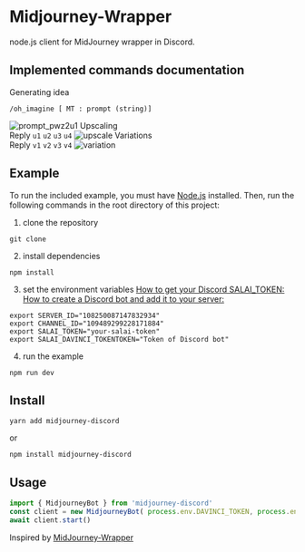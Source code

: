 # Midjourney-Wrapper

node.js client for MidJourney wrapper in Discord.


## Implemented commands documentation
Generating idea
```
/oh_imagine [ MT : prompt (string)]
```
![prompt_pwz2u1](https://res.cloudinary.com/dfswecori/image/upload/v1682423171/eric/prompt_pwz2u1.gif)
Upscaling   
Reply `u1` `u2` `u3` `u4` 
![upscale](https://res.cloudinary.com/dfswecori/image/upload/v1682423366/eric/upscale_n5b4go.gif)
Variations  
Reply  `v1` `v2` `v3` `v4`
![variation](https://res.cloudinary.com/dfswecori/image/upload/v1682423164/eric/variation_hkpsx0.gif)
## Example
To run the included example, you must have [Node.js](https://nodejs.org/en) installed. Then, run the following commands in the root directory of this project:


1. clone the repository
```
git clone
```
2. install dependencies
```
npm install
```
3. set the environment variables
   [How to get your Discord SALAI_TOKEN:](https://www.androidauthority.com/get-discord-token-3149920/)
   [How to create a Discord bot and add it to your server:](https://www.xda-developers.com/how-to-create-discord-bot/)
```
export SERVER_ID="108250087147832934"
export CHANNEL_ID="109489299228171884"
export SALAI_TOKEN="your-salai-token"
export SALAI_DAVINCI_TOKENTOKEN="Token of Discord bot"
```
4. run the example
```
npm run dev
```

## Install
```
yarn add midjourney-discord
```
or
```
npm install midjourney-discord
```

## Usage
```js
import { MidjourneyBot } from 'midjourney-discord'
const client = new MidjourneyBot( process.env.DAVINCI_TOKEN, process.env.SALAI_TOKEN, process.env.SERVER_ID, process.env.CHANNEL_ID)
await client.start()
```



Inspired by [MidJourney-Wrapper](https://github.com/Wildric-Auric/MidJourney-Wrapper)
